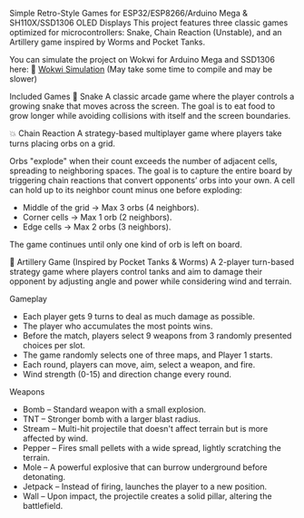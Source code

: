 Simple Retro-Style Games for ESP32/ESP8266/Arduino Mega & SH110X/SSD1306 OLED Displays
This project features three classic games optimized for microcontrollers: Snake, Chain Reaction (Unstable), and an Artillery game inspired by Worms and Pocket Tanks.

You can simulate the project on Wokwi for Arduino Mega and SSD1306 here:
🔗 [Wokwi Simulation](https://wokwi.com/projects/423497131298398209) (May take some time to compile and may be slower)

Included Games
🐍 Snake
A classic arcade game where the player controls a growing snake that moves across the screen. The goal is to eat food to grow longer while avoiding collisions with itself and the screen boundaries.

💥 Chain Reaction
A strategy-based multiplayer game where players take turns placing orbs on a grid.

Orbs "explode" when their count exceeds the number of adjacent cells, spreading to neighboring spaces.
The goal is to capture the entire board by triggering chain reactions that convert opponents’ orbs into your own.
A cell can hold up to its neighbor count minus one before exploding:
- Middle of the grid → Max 3 orbs (4 neighbors).
- Corner cells → Max 1 orb (2 neighbors).
- Edge cells → Max 2 orbs (3 neighbors).

The game continues until only one kind of orb is left on board.

🎯 Artillery Game (Inspired by Pocket Tanks & Worms)
A 2-player turn-based strategy game where players control tanks and aim to damage their opponent by adjusting angle and power while considering wind and terrain.

Gameplay
- Each player gets 9 turns to deal as much damage as possible.
- The player who accumulates the most points wins.
- Before the match, players select 9 weapons from 3 randomly presented choices per slot.
- The game randomly selects one of three maps, and Player 1 starts.
- Each round, players can move, aim, select a weapon, and fire.
- Wind strength (0-15) and direction change every round.

Weapons
- Bomb – Standard weapon with a small explosion.
- TNT – Stronger bomb with a larger blast radius.
- Stream – Multi-hit projectile that doesn't affect terrain but is more affected by wind.
- Pepper – Fires small pellets with a wide spread, lightly scratching the terrain.
- Mole – A powerful explosive that can burrow underground before detonating.
- Jetpack – Instead of firing, launches the player to a new position.
- Wall – Upon impact, the projectile creates a solid pillar, altering the battlefield.


